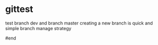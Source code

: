 # gittest
test branch dev and branch master
creating a new branch is quick and simple
branch manage strategy

#end